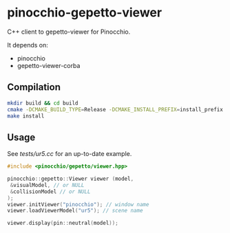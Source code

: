 # pinocchio-gepetto-viewer

C++ client to gepetto-viewer for Pinocchio.

It depends on:
- pinocchio
- gepetto-viewer-corba

## Compilation

```bash
mkdir build && cd build
cmake -DCMAKE_BUILD_TYPE=Release -DCMAKE_INSTALL_PREFIX=install_prefix ..
make install
```

## Usage

See *tests/ur5.cc* for an up-to-date example.

```cpp
#include <pinocchio/gepetto/viewer.hpp>

pinocchio::gepetto::Viewer viewer (model,
 &visualModel, // or NULL
 &collisionModel // or NULL
);
viewer.initViewer("pinocchio"); // window name
viewer.loadViewerModel("ur5"); // scene name

viewer.display(pin::neutral(model));
```
